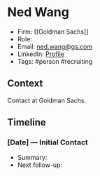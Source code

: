 # Ned Wang
- Firm: [[Goldman Sachs]]
- Role: 
- Email: ned.wang@gs.com
- LinkedIn: [Profile](https://www.linkedin.com/in/ned-wang/)
- Tags: #person #recruiting

## Context
Contact at Goldman Sachs.

## Timeline
### [Date] — Initial Contact
- Summary: 
- Next follow-up: